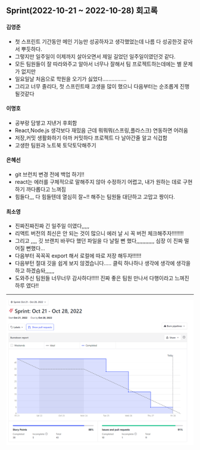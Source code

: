 ## Sprint(2022-10-21 ~ 2022-10-28) 회고록

<h4>김영준</h4>   
   
- 첫 스프린트 기간동안 메인 기능만 성공하자고 생각했었는데 나름 다 성공한것 같아서 뿌듯하다.                   
- 그렇지만 일주일이 이제까지 살아오면서 제일 길었던 일주일이였던것 같다.                     
- 모든 팀원들이 잘 따라와주고 알아서 너무나 잘해서 팀 프로젝트하는데에는 별 문제가 없지만   
- 일요일날 처음으로 학원을 오기가 싫었다................      
- 그리고 너무 졸리다, 첫 스프린트때 고생을 많이 했으니 다음부터는 순조롭게 진행될것같다      

<h4>이명호</h4>

- 공부랑 담쌓고 지낸거 후회함 
- React,Node.js 생각보다 재밌음 근데 뭐뭐뭐(스프링,플라스크) 연동하면 어려움
- 저장,커밋 생활화하기 아까 커밋하다 프로젝트 다 날아간줄 알고 식겁함
- 고생한 팀원과 노트북 토닥토닥해주기

<h4>은혜선</h4>

- git 브런치 변경 전에 백업 하기!! 
- react는 에러를 구체적으로 말해주지 않아 수정하기 어렵고, 내가 원하는 데로 구현하기 까다롭다고 느껴짐
- 힘들다,,, 다 힘들텐데 열심히 잘~!! 해주는 팀원들 대단하고 고맙고 짱이다.

<h4>최소영</h4>

- 진짜진짜진짜 긴 일주일 이였다,,,,,
- 리액트 버전의 최신은 안 되는 것이 많으니 에러 날 시 꼭 버전 체크해주자!!!!!!!!
- 그리고 ,,,, 깃 브랜치 바꾸다 했던 파일을 다 날릴 뻔 했다,,,,,,,,,,,, 심장 이 진짜 떨어질 뻔했다... 
- 다음부터 꼭꼭꼭 export 해서 로컬에 따로 저장 해두자!!!!!! 
- 다음부턴 절대 깃을 쉽게 보지 않겠습니다..... 클릭 하나하나 생각에 생각에 생각을 하고 하겠슴돠,,,,,,
- 도와주신 팀원들 너무너무 감사하다!!!!! 진짜 좋은 팀원 만나서 다행이라고 느껴진 하루 였다!!
---
![이미지](./Burndown_report(1주차).png)

